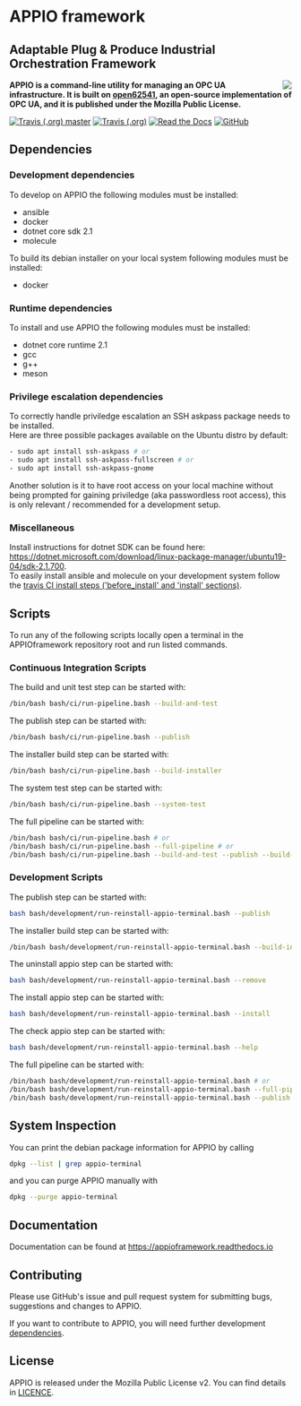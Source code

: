 # APPIO framework

## Adaptable Plug & Produce Industrial Orchestration Framework

<a href="http://apppioframework.org" target="_blank">
<img style="float: right;" src="logo.png">
</a>

**APPIO is a command-line utility for managing an OPC UA infrastructure. It is built on [open62541](https://github.com/open62541/open62541/), an open-source implementation of OPC UA, and it is published under the Mozilla Public License.**

[![Travis (.org) master](https://img.shields.io/travis/appioframework/APPIOframework/master?style=for-the-badge)](//travis-ci.org/appioframework/APPIOframework)
[![Travis (.org)](https://img.shields.io/travis/appioframework/APPIOframework?style=for-the-badge)](//travis-ci.org/appioframework/APPIOframework)
[![Read the Docs](https://img.shields.io/readthedocs/appioframework.svg?style=for-the-badge)](//appioframework.readthedocs.io/en/latest/)
[![GitHub](https://img.shields.io/github/license/appioframework/APPIOframework.svg?style=for-the-badge)](LICENCE)

## Dependencies

### Development dependencies

To develop on APPIO the following modules must be installed:  

- ansible
- docker
- dotnet core sdk 2.1
- molecule

To build its debian installer on your local system following modules must be installed:  

- docker

### Runtime dependencies

To install and use APPIO the following modules must be installed:  

- dotnet core runtime 2.1
- gcc
- g++
- meson

### Privilege escalation dependencies

To correctly handle priviledge escalation an SSH askpass package needs to be installed.  
Here are three possible packages available on the Ubuntu distro by default:  

```bash
- sudo apt install ssh-askpass # or
- sudo apt install ssh-askpass-fullscreen # or
- sudo apt install ssh-askpass-gnome
```

Another solution is it to have root access on your local machine without being prompted for gaining priviledge (aka passwordless root access), this is only relevant / recommended for a development setup.  

### Miscellaneous

Install instructions for dotnet SDK can be found here: https://dotnet.microsoft.com/download/linux-package-manager/ubuntu19-04/sdk-2.1.700.  
To easily install ansible and molecule on your development system follow the [travis CI install steps ('before_install' and 'install' sections)](.travis.yml).  

## Scripts

To run any of the following scripts locally open a terminal in the APPIOframework repository root and run listed commands.  

### Continuous Integration Scripts

The build and unit test step can be started with:  
```bash
/bin/bash bash/ci/run-pipeline.bash --build-and-test
```

The publish step can be started with:  
```bash
/bin/bash bash/ci/run-pipeline.bash --publish
```

The installer build step can be started with:  
```bash
/bin/bash bash/ci/run-pipeline.bash --build-installer
```

The system test step can be started with:  
```bash
/bin/bash bash/ci/run-pipeline.bash --system-test
```

The full pipeline can be started with:  
```bash
/bin/bash bash/ci/run-pipeline.bash # or
/bin/bash bash/ci/run-pipeline.bash --full-pipeline # or
/bin/bash bash/ci/run-pipeline.bash --build-and-test --publish --build-installer --system-test
```

### Development Scripts

The publish step can be started with:  
```bash
bash bash/development/run-reinstall-appio-terminal.bash --publish
```

The installer build step can be started with:  
```bash
/bin/bash bash/development/run-reinstall-appio-terminal.bash --build-installer
```

The uninstall appio step can be started with:  
```bash
bash bash/development/run-reinstall-appio-terminal.bash --remove
```

The install appio step can be started with:  
```bash
bash bash/development/run-reinstall-appio-terminal.bash --install
```

The check appio step can be started with:  
```bash
bash bash/development/run-reinstall-appio-terminal.bash --help
```

The full pipeline can be started with:  
```bash
/bin/bash bash/development/run-reinstall-appio-terminal.bash # or
/bin/bash bash/development/run-reinstall-appio-terminal.bash --full-pipeline # or
/bin/bash bash/development/run-reinstall-appio-terminal.bash --publish --build-installer --remove --install --help
```

## System Inspection

You can print the debian package information for APPIO by calling

```bash
dpkg --list | grep appio-terminal
```

and you can purge APPIO manually with

```bash
dpkg --purge appio-terminal
```

## Documentation

Documentation can be found at https://appioframework.readthedocs.io

## Contributing

Please use GitHub's issue and pull request system for submitting bugs, suggestions and changes to APPIO.  

If you want to contribute to APPIO, you will need further development [dependencies](#dependencies).  

## License

APPIO is released under the Mozilla Public License v2. You can find details in [LICENCE](LICENCE).  
